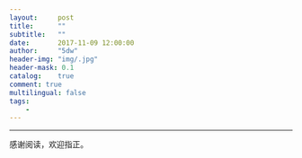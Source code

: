 ```yaml
---
layout:     post
title:      ""
subtitle:   ""
date:       2017-11-09 12:00:00
author:     "5dw"
header-img: "img/.jpg"
header-mask: 0.1
catalog:    true
comment: true
multilingual: false
tags:
    -
---
```




**************
感谢阅读，欢迎指正。
